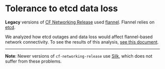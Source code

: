 # Tolerance to etcd data loss

**Legacy** versions of [CF Networking Release](https://github.com/cloudfoundry-incubator/cf-networking-release)
used [flannel](https://github.com/coreos/flannel).  Flannel relies on [etcd](https://github.com/coreos/etcd).

We analyzed how etcd outages and data loss would affect flannel-based network connectivity.  To see the results of this
analysis, [see this document](https://github.com/cloudfoundry-incubator/cf-networking-release/blob/v0.24.0/docs/etcd-data-loss-tolerance.md).

---

**Note**: Newer versions of `cf-networking-release` use [Silk](https://github.com/cloudfoundry-incubator/silk),
which does not suffer from these problems.
